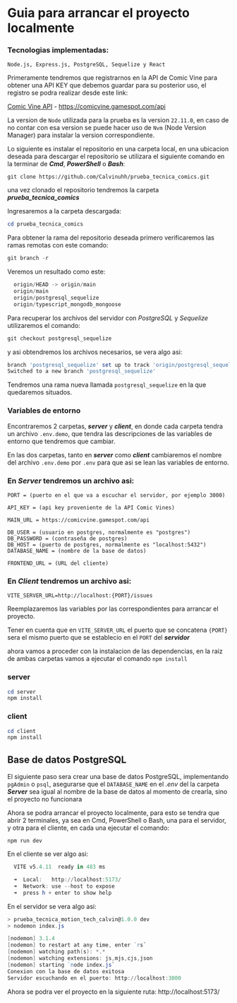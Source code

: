 # Guia para arrancar el proyecto localmente

### Tecnologias implementadas:

`Node.js, Express.js, PostgreSQL, Sequelize y React`

Primeramente tendremos que registrarnos en la API de Comic Vine para obtener una API KEY que debemos guardar para su posterior uso, el registro se podra realizar desde este link:

[Comic Vine API](https://comicvine.gamespot.com/api) - https://comicvine.gamespot.com/api

La version de `Node` utilizada para la prueba es la version `22.11.0`, en caso de no contar con esa version se puede hacer uso de `Nvm` (Node Version Manager) para instalar la version correspondiente.

Lo siguiente es instalar el repositorio en una carpeta local, en una ubicacion deseada para descargar el repositorio se utilizara el siguiente comando en la terminar de ***Cmd***, ***PowerShell*** o ***Bash***:

```
git clone https://github.com/Calvinuhh/prueba_tecnica_comics.git
```

una vez clonado el repositorio tendremos la carpeta **_prueba_tecnica_comics_**

Ingresaremos a la carpeta descargada:

```powershell
cd prueba_tecnica_comics
```

Para obtener la rama del repositorio deseada primero verificaremos las ramas remotas con este comando:

```powershell
git branch -r
```

Veremos un resultado como este:

```powershell
  origin/HEAD -> origin/main
  origin/main
  origin/postgresql_sequelize
  origin/typescript_mongodb_mongoose
```

Para recuperar los archivos del servidor con _PostgreSQL_ y _Sequelize_ utilizaremos el comando:

```powershell
git checkout postgresql_sequelize
```

y asi obtendremos los archivos necesarios, se vera algo asi:

```powershell
branch 'postgresql_sequelize' set up to track 'origin/postgresql_sequelize'.
Switched to a new branch 'postgresql_sequelize'
```

Tendremos una rama nueva llamada `postgresql_sequelize` en la que quedaremos situados.

### Variables de entorno

Encontraremos 2 carpetas, **_server_** y **_client_**, en donde cada carpeta tendra un archivo `.env.demo`, que tendra las descripciones de las variables de entorno que tendremos que cambiar.

En las dos carpetas, tanto en **_server_** como **_client_** cambiaremos el nombre del archivo `.env.demo` por `.env` para que asi se lean las variables de entorno.

### En **_Server_** tendremos un archivo asi:

```
PORT = (puerto en el que va a escuchar el servidor, por ejemplo 3000)

API_KEY = (api key proveniente de la API Comic Vines)

MAIN_URL = https://comicvine.gamespot.com/api

DB_USER = (usuario en postgres, normalmente es "postgres")
DB_PASSWORD = (contraseña de postgres)
DB_HOST = (puerto de postgres, normalmente es "localhost:5432")
DATABASE_NAME = (nombre de la base de datos)

FRONTEND_URL = (URL del cliente)
```

### En **_Client_** tendremos un archivo asi:

```
VITE_SERVER_URL=http://localhost:{PORT}/issues
```
Reemplazaremos las variables por las correspondientes para arrancar el proyecto.

Tener en cuenta que en `VITE_SERVER_URL` el puerto que se concatena `{PORT}` sera el mismo puerto que se establecio en el `PORT` del **_servidor_**

ahora vamos a proceder con la instalacion de las dependencias, en la raiz de ambas carpetas vamos a ejecutar el comando `npm install`

### server

```powershell
cd server
npm install
```

### client

```powershell
cd client
npm install
```

## Base de datos PostgreSQL

El siguiente paso sera crear una base de datos PostgreSQL, implementando `pgAdmin` o `psql`, asegurarse que el `DATABASE_NAME` en el *.env* del la carpeta ***Server*** sea igual al nombre de la base de datos al momento de crearla, sino el proyecto no funcionara

Ahora se podra arrancar el proyecto localmente, para esto se tendra que abrir 2 terminales, ya sea en Cmd, PowerShell o Bash, una para el servidor, y otra para el cliente, en cada una ejecutar el comando:

```
npm run dev
```

En el cliente se ver algo asi:

```powershell
  VITE v5.4.11  ready in 483 ms

  ➜  Local:   http://localhost:5173/
  ➜  Network: use --host to expose
  ➜  press h + enter to show help

```

En el servidor se vera algo asi:

```powershell
> prueba_tecnica_motion_tech_calvin@1.0.0 dev
> nodemon index.js

[nodemon] 3.1.4
[nodemon] to restart at any time, enter `rs`
[nodemon] watching path(s): *.*
[nodemon] watching extensions: js,mjs,cjs,json
[nodemon] starting `node index.js`
Conexion con la base de datos exitosa
Servidor escuchando en el puerto: http://localhost:3000

```

Ahora se podra ver el proyecto en la siguiente ruta: http://localhost:5173/
